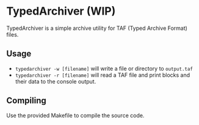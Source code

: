 # TypedArchiver (WIP)

TypedArchiver is a simple archive utility for TAF (Typed Archive Format) files.

## Usage
- `typedarchiver -w [filename]` will write a file or directory to `output.taf`
- `typedarchiver -r [filename]` will read a TAF file and print blocks and their data to the console output.

## Compiling
Use the provided Makefile to compile the source code.
